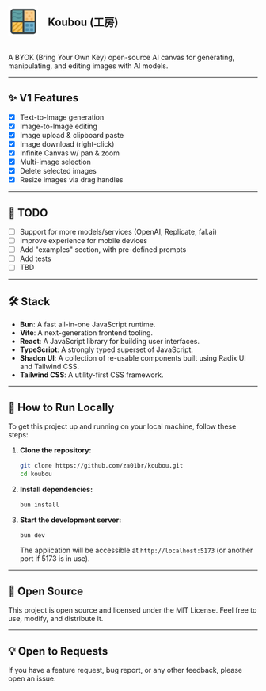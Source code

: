 <div style="display: flex; align-items: center;">
  <img src="./public/logo.png" alt="Koubou Logo" width="60" style="margin-right: 20px;"/>
  <h2 style="margin: 0;">Koubou (工房)</h1>
</div>

<p style="padding-top: 20px">
  A BYOK (Bring Your Own Key) open-source AI canvas for generating, manipulating, and editing images with AI models.
</p>

---

## ✨ V1 Features

- [x] Text-to-Image generation
- [x] Image-to-Image editing
- [x] Image upload & clipboard paste
- [x] Image download (right-click)
- [x] Infinite Canvas w/ pan & zoom
- [x] Multi-image selection
- [x] Delete selected images
- [x] Resize images via drag handles

---

## 📝 TODO

- [ ] Support for more models/services (OpenAI, Replicate, fal.ai)
- [ ] Improve experience for mobile devices
- [ ] Add "examples" section, with pre-defined prompts
- [ ] Add tests
- [ ] TBD

---

## 🛠️ Stack

- **Bun**: A fast all-in-one JavaScript runtime.
- **Vite**: A next-generation frontend tooling.
- **React**: A JavaScript library for building user interfaces.
- **TypeScript**: A strongly typed superset of JavaScript.
- **Shadcn UI**: A collection of re-usable components built using Radix UI and Tailwind CSS.
- **Tailwind CSS**: A utility-first CSS framework.

---

## 🚀 How to Run Locally

To get this project up and running on your local machine, follow these steps:

1.  **Clone the repository:**

    ```bash
    git clone https://github.com/za01br/koubou.git
    cd koubou
    ```

2.  **Install dependencies:**

    ```bash
    bun install
    ```

3.  **Start the development server:**

    ```bash
    bun dev
    ```

    The application will be accessible at `http://localhost:5173` (or another port if 5173 is in use).

---

## 🤝 Open Source

This project is open source and licensed under the MIT License. Feel free to use, modify, and distribute it.

---

## 💡 Open to Requests

If you have a feature request, bug report, or any other feedback, please open an issue.
